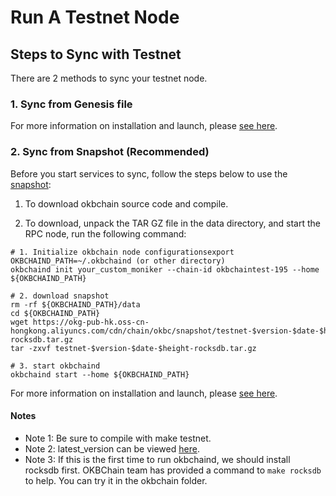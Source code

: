 # Run A Testnet Node

## Steps to Sync with Testnet
There are 2 methods to sync your testnet node. 

### 1. Sync from Genesis file
For more information on installation and launch, please [see here](/dev/quick-start/build-on-okbc/join-public-testnet.md).

### 2. Sync from Snapshot (Recommended)
Before you start services to sync, follow the steps below to use the [snapshot](https://static.okex.org/cdn/chain/okbc/snapshot/index.html):

1. To download okbchain source code and compile.

2. To download, unpack the TAR GZ file in the data directory, and start the RPC node, run the following command:
~~~
# 1. Initialize okbchain node configurationsexport OKBCHAIND_PATH=~/.okbchaind (or other directory)
okbchaind init your_custom_moniker --chain-id okbchaintest-195 --home ${OKBCHAIND_PATH}

# 2. download snapshot
rm -rf ${OKBCHAIND_PATH}/data
cd ${OKBCHAIND_PATH}
wget https://okg-pub-hk.oss-cn-hongkong.aliyuncs.com/cdn/chain/okbc/snapshot/testnet-$version-$date-$height-rocksdb.tar.gz
tar -zxvf testnet-$version-$date-$height-rocksdb.tar.gz
    
# 3. start okbchaind
okbchaind start --home ${OKBCHAIND_PATH}
~~~

For more information on installation and launch, please [see here](/dev/quick-start/build-on-okbc/join-public-testnet.md).
#### Notes
- Note 1: Be sure to compile with make testnet.
- Note 2: latest_version can be viewed [here](https://github.com/okx/okbchain/releases "here").
- Note 3: If this is the first time to run okbchaind, we should install rocksdb first. OKBChain team has provided a command to `make rocksdb` to help. You can try it in the okbchain folder.

